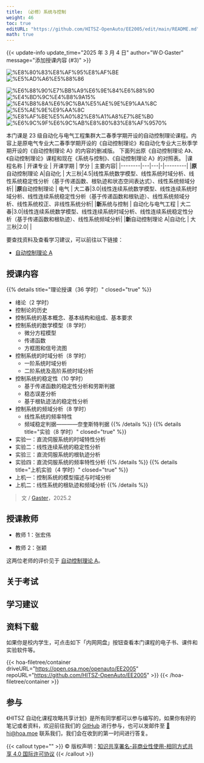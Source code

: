 ```yaml
---
title: （必修）系统与控制
weight: 46
toc: true
editURL: "https://github.com/HITSZ-OpenAuto/EE2005/edit/main/README.md"
math: true
---
```


{{< update-info update_time="2025 年 3 月 4 日" author="W·D·Gaster" message="添加授课内容 (#3)" >}}


<!--
1. 通过 [Shields.io](https://shields.io/) 生成如下的徽章，标注课程的基本信息。
2. 请根据课程的具体内容增删仓库的子文件夹。子文件夹建议使用小写英文，并且添加 README.md。
3. 关于课程的描述可以不止以下几个方面，酌情增删。
4. hoa.moe 生成本课程对应页面后，请将页面链接复制到 GitHub 仓库的 About/Website 中。
5. 可以在 GitHub 页面的 About/Topics 中为课程添加话题名称。
-->

<div class="img-div hx-mt-4 hx-flex-row hx-justify-start hx-items-center">

![%E8%80%83%E8%AF%95%E8%AF%BE](https://img.shields.io/badge/%E8%80%83%E8%AF%95%E8%AF%BE-red)
![%E5%AD%A6%E5%88%86](https://img.shields.io/badge/%E5%AD%A6%E5%88%86-3-moccasin)

![%E6%88%90%E7%BB%A9%E6%9E%84%E6%88%90](https://img.shields.io/badge/%E6%88%90%E7%BB%A9%E6%9E%84%E6%88%90-gold)
![%E4%BD%9C%E4%B8%9A15%](https://img.shields.io/badge/%E4%BD%9C%E4%B8%9A-15%25-wheat)
![%E4%B8%8A%E6%9C%BA%E5%AE%9E%E9%AA%8C](https://img.shields.io/badge/%E4%B8%8A%E6%9C%BA%E5%AE%9E%E9%AA%8C-2%25-wheat)
![%E5%AE%9E%E9%AA%8C](https://img.shields.io/badge/%E5%AE%9E%E9%AA%8C-8%25-wheat)
![%E8%AF%BE%E5%A0%82%E8%A1%A8%E7%8E%B0](https://img.shields.io/badge/%E8%AF%BE%E5%A0%82%E8%A1%A8%E7%8E%B0-5%25-wheat)
![%E6%9C%9F%E6%9C%AB%E8%80%83%E8%AF%9570%](https://img.shields.io/badge/%E6%9C%9F%E6%9C%AB%E8%80%83%E8%AF%95-70%25-wheat)

</div>

本门课是 23 级自动化与电气工程集群大二春季学期开设的自动控制理论课程。内容上是原电气专业大二春季学期开设的《自动控制理论》和自动化专业大三秋季学期开设的《自动控制理论 A》的内容的删减版。
下面列出原《自动控制理论 A》、《自动控制理论》课程和现在《系统与控制》、《自动控制理论 A》的对照表。
|课程名称 | 开课专业 | 开课学期 | 学分 | 主要内容|
|--------|---|---|-|---------|
|**原**自动控制理论 A|自动化 | 大三秋|4.5|线性系统数学模型、线性系统时域分析、线性系统稳定性分析（基于传递函数、根轨迹和状态空间表达式）、线性系统频域分析|
|**原**自动控制理论 | 电气 | 大二春|3.0|线性连续系统数学模型、线性连续系统时域分析、线性连续系统稳定性分析（基于传递函数和根轨迹）、线性系统频域分析、线性系统校正、非线性系统分析|
|**新**系统与控制 | 自动化与电气工程 | 大二春|3.0|线性连续系统数学模型、线性连续系统时域分析、线性连续系统稳定性分析（基于传递函数和根轨迹）、线性系统频域分析|
|**新**自动控制理论 A|自动化 | 大三秋|2.0| |

要查找资料及查看学习建议，可以前往以下链接：
- [自动控制理论 A](https://hoa.moe/docs/junior-autumn/auto3001a/)

## 授课内容

{{% details title="理论授课（36 学时）" closed="true" %}}
- 绪论（2 学时）
 - 控制论的历史
 - 控制系统的基本概念、基本结构和组成、基本要求
- 控制系统的数学模型（8 学时）
  - 微分方程模型
  - 传递函数
  - 方框图和信号流图
- 控制系统的时域分析（8 学时）
  - 一阶系统时域分析
  - 二阶系统及高阶系统时域分析
- 控制系统的稳定性（10 学时）
  - 基于传递函数的稳定性分析和劳斯判据
  - 稳态误差分析
  - 基于根轨迹法的稳定性分析
- 控制系统的频域分析（8 学时）
  - 线性系统的频率特性
  - 频域稳定判据————奈奎斯特判据
{{% /details %}}
{{% details title="实验（8 学时）" closed="true" %}}
- 实验一：直流伺服系统的时域特性分析
- 实验二：线性连续系统的稳定性分析
- 实验三：直流伺服系统的根轨迹分析
- 实验四：直流伺服系统的频率特性分析
{{% /details %}}
{{% details title="上机实验（4 学时）" closed="true" %}}
- 上机一：控制系统的模型描述与时域分析
- 上机二：线性系统的根轨迹和频域分析
{{% /details %}}

> 文 / [Gaster](https://github.com/WDGaster703/)，2025.2

## 授课教师

- 教师 1：张宏伟

- 教师 2：张颖

这两位老师的评价见于 [自动控制理论 A](https://hoa.moe/docs/junior-autumn/auto3001a/)。


## 关于考试

## 学习建议

## 资料下载

如果你是校内学生，可点击如下「内网网盘」按钮查看本门课程的电子书、课件和实验软件等。

{{< hoa-filetree/container driveURL="https://open.osa.moe/openauto/EE2005" repoURL="https://github.com/HITSZ-OpenAuto/EE2005" >}}
{{< /hoa-filetree/container >}}

## 参与

《HITSZ 自动化课程攻略共享计划》是所有同学都可以参与编写的，如果你有好的笔记或者资料，欢迎前往我们的 [GitHub](https://github.com/HITSZ-OpenAuto) 进行参与，也可以发邮件至 [📮hi@hoa.moe](mailto:hi@hoa.moe) 联系我们，我们会在收到的第一时间进行答复。

{{< callout type="" >}}
  © 版权声明：[知识共享署名-非商业性使用-相同方式共享 4.0 国际许可协议](https://creativecommons.org/licenses/by-nc-sa/4.0/)
{{< /callout >}}

